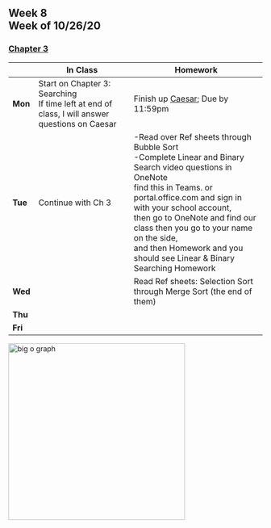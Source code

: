 <meta http-equiv="refresh" content="300"/>

## Week 8<br>Week of 10/26/20  

### [Chapter 3](/ap/curriculum/3)  

  |       |In Class               |Homework   |
  |-------|---------              |---------  |
  |**Mon**|Start on Chapter 3: Searching<br>If time left at end of class, I will answer questions on Caesar |Finish up [Caesar](https://cs50.harvard.edu/ap/2021/curriculum/x/psets/2/caesar/); Due by 11:59pm |
  |**Tue**|Continue with Ch 3 |-Read over Ref sheets through Bubble Sort<br>-Complete Linear and Binary Search video questions in OneNote<br>find this in Teams. or portal.office.com and sign in with your school account,<br>then go to OneNote and find our class then you go to your name on the side,<br>and then Homework and you should see Linear & Binary Searching Homework |
  |**Wed**| |Read Ref sheets: Selection Sort through Merge Sort (the end of them) |
  |**Thu**| | |
  |**Fri**| | |

<img src="https://miro.medium.com/max/2544/1*yiyfZodqXNwMouC0-B0Wlg.png" alt="big o graph" height="350">







<!-- # Week 8

<img src="https://ih0.redbubble.net/image.453247676.2842/flat,800x800,070,f.u3.jpg" alt="hide and seek champ ;" height="350">

## Schedule for week of 10/14/19 - Continue with [Chapter 2](/ap/curriculum/2)

  - **Mon:** Working on MadLibs
    - HW: Finish MadLib before class tomorrow - this will be a lab grade
      - To submit your madlib, ensure you are the correct folder via `cd chapter2/madlib` at the terminal, then type `submit50 candib80/cs50labs/c/madlib` entering your GitHub username and password when prompted
  - **Tue:** Start on Searching and Sorting
    - HW: Review Linear Search and Bubble Sort ref sheets; Read Insertion and Selection Sort for class tomorrow
  - **Wed:** Go over Insertion and Selection Sorting; if enough time, go over Binary Search
    - HW: 
      - Watch shorts on [Linear Search](https://www.youtube.com/watch?v=TwsgCHYmbbA), [Bubble Sort](https://www.youtube.com/watch?v=RT-hUXUWQ2I), [Insertion Sort](https://www.youtube.com/watch?v=O0VbBkUvriI), [Selection Sort](https://www.youtube.com/watch?v=3hH8kTHFw2A)
      - Answer questions on Sorting and Searching (either OneNote or Teams - I will decide later which one)
  - **Thu:** Recursion & Merge Sort
    - HW: Make sure to read over ref sheets for Recursion & Merge Sort and watch shorts on those and Call Stack if needed (they are found in Chapter 2 link above)
  - **Fri:** Practice Labs (TBD)
    - LABS:
      - [Countdown](https://lab.cs50.io/candib80/cs50labs/c/arrayCountdown/)
      - [Garbage Values](https://lab.cs50.io/candib80/cs50labs/c/garbage/)
      - [Trieste](https://lab.cs50.io/candib80/cs50labs/c/trieste/)
      - [Decode](https://lab.cs50.io/candib80/cs50labs/c/decode/)
    - HW: Finish any labs not done in class; Read over [Calc PSET](https://docs.cs50.net/2019/ap/problems/calc/calc.html) and start on it if you wish

  - **Looking forward:** Continue with [Calc PSET](https://docs.cs50.net/2019/ap/problems/calc/calc.html) - Test on Ch 2 next week (mid week-ish) -->